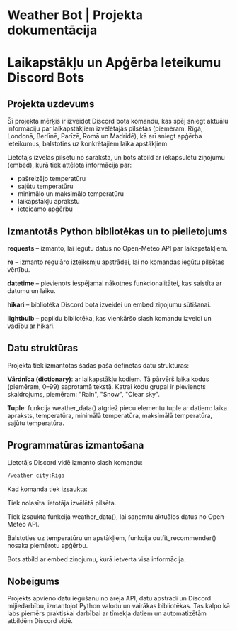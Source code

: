 # Weather Bot | Projekta dokumentācija

# Laikapstākļu un Apģērba Ieteikumu Discord Bots

## Projekta uzdevums

Šī projekta mērķis ir izveidot Discord bota komandu, kas spēj sniegt aktuālu informāciju par laikapstākļiem izvēlētajās pilsētās (piemēram, Rīgā, Londonā, Berlīnē, Parīzē, Romā un Madridē), kā arī sniegt apģērba ieteikumus, balstoties uz konkrētajiem laika apstākļiem.

Lietotājs izvēlas pilsētu no saraksta, un bots atbild ar iekapsulētu ziņojumu (embed), kurā tiek attēlota informācija par:
 - pašreizējo temperatūru
 - sajūtu temperatūru
 - minimālo un maksimālo temperatūru
 - laikapstākļu aprakstu
 - ieteicamo apģērbu

## Izmantotās Python bibliotēkas un to pielietojums

**requests** – izmanto, lai iegūtu datus no Open-Meteo API par laikapstākļiem.

**re** – izmanto regulāro izteiksmju apstrādei, lai no komandas iegūtu pilsētas vērtību.

**datetime** – pievienots iespējamai nākotnes funkcionalitātei, kas saistīta ar datumu un laiku.

**hikari** – bibliotēka Discord bota izveidei un embed ziņojumu sūtīšanai.

**lightbulb** – papildu bibliotēka, kas vienkāršo slash komandu izveidi un vadību ar hikari.

## Datu struktūras

Projektā tiek izmantotas šādas paša definētas datu struktūras:

**Vārdnīca (dictionary)**: ar laikapstākļu kodiem. Tā pārvērš laika kodus (piemēram, 0–99) saprotamā tekstā. Katrai kodu grupai ir pievienots skaidrojums, piemēram: "Rain", "Snow", "Clear sky".

**Tuple**: funkcija weather_data() atgriež piecu elementu tuple ar datiem: laika apraksts, temperatūra, minimālā temperatūra, maksimālā temperatūra, sajūtu temperatūra.

## Programmatūras izmantošana

Lietotājs Discord vidē izmanto slash komandu:

```bash
/weather city:Riga
```

Kad komanda tiek izsaukta:

Tiek nolasīta lietotāja izvēlētā pilsēta.

Tiek izsaukta funkcija weather_data(), lai saņemtu aktuālos datus no Open-Meteo API.

Balstoties uz temperatūru un apstākļiem, funkcija outfit_recommender() nosaka piemērotu apģērbu.

Bots atbild ar embed ziņojumu, kurā ietverta visa informācija.

## Nobeigums

Projekts apvieno datu iegūšanu no ārēja API, datu apstrādi un Discord mijiedarbību, izmantojot Python valodu un vairākas bibliotēkas. Tas kalpo kā labs piemērs praktiskai darbībai ar tīmekļa datiem un automatizētām atbildēm Discord vidē.
